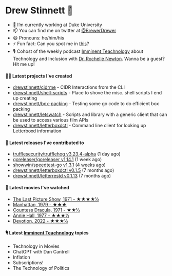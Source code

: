 
# Drew Stinnett 👋

- 🔭 I’m currently working at Duke University
- 📫 You can find me on twitter at [@BrewerDrewer](https://twitter.com/BrewerDrewer)
- 😄 Pronouns: he/him/his
- ⚡ Fun fact: Can you spot me in [this](https://www.youtube.com/watch?v=oL9WnB0qHBA)?
- 🎙 Cohost of the weekly podcast [Imminent Teachnology](https://podcast.imminentteachnology.com/) about Technology and Inclusion with [Dr. Rochelle Newton](https://www.linkedin.com/in/drrochellenewton/). Wanna be a guest? Hit me up!

#### 👨‍💻 Latest projects I've created
- [drewstinnett/cidrme](https://github.com/drewstinnett/cidrme) - CIDR Interactions from the CLI
- [drewstinnett/shell-scripts](https://github.com/drewstinnett/shell-scripts) - Place to shove the misc. shell scripts I end up creating
- [drewstinnett/box-packing](https://github.com/drewstinnett/box-packing) - Testing some go code to do efficient box packing
- [drewstinnett/letswatch](https://github.com/drewstinnett/letswatch) - Scripts and library with a generic client that can be used to access various film APIs
- [drewstinnett/letterboxdctl](https://github.com/drewstinnett/letterboxdctl) - Command line client for looking up Letterboxd information

#### 🚀 Latest releases I've contributed to
- [trufflesecurity/trufflehog v3.23.4-alpha](https://github.com/trufflesecurity/trufflehog/releases/tag/v3.23.4-alpha) (1 day ago)
- [goreleaser/goreleaser v1.14.1](https://github.com/goreleaser/goreleaser/releases/tag/v1.14.1) (1 week ago)
- [showwin/speedtest-go v1.3.1](https://github.com/showwin/speedtest-go/releases/tag/v1.3.1) (4 weeks ago)
- [drewstinnett/letterboxdctl v0.1.5](https://github.com/drewstinnett/letterboxdctl/releases/tag/v0.1.5) (7 months ago)
- [drewstinnett/letterrestd v0.1.13](https://github.com/drewstinnett/letterrestd/releases/tag/v0.1.13) (7 months ago)

#### 🍿 Latest movies I've watched
- [The Last Picture Show, 1971 - ★★★★½](https://letterboxd.com/mondodrew/film/the-last-picture-show/)
- [Manhattan, 1979 - ★★★](https://letterboxd.com/mondodrew/film/manhattan/)
- [Countess Dracula, 1971 - ★★½](https://letterboxd.com/mondodrew/film/countess-dracula/)
- [Annie Hall, 1977 - ★★★½](https://letterboxd.com/mondodrew/film/annie-hall/)
- [Devotion, 2022 - ★★★½](https://letterboxd.com/mondodrew/film/devotion-2022/)

#### 🎙 Latest [Imminent Teachnology](https://podcast.imminentteachnology.com/) topics
- Technology in Movies
- ChatGPT with Dan Cantrell
- Inflation
- Subscriptions!
- The Technology of Politics
